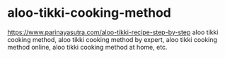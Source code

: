 # aloo-tikki-cooking-method
https://www.parinayasutra.com/aloo-tikki-recipe-step-by-step aloo tikki cooking method, aloo tikki cooking method by expert, aloo tikki cooking method online, aloo tikki cooking method at home, etc.

